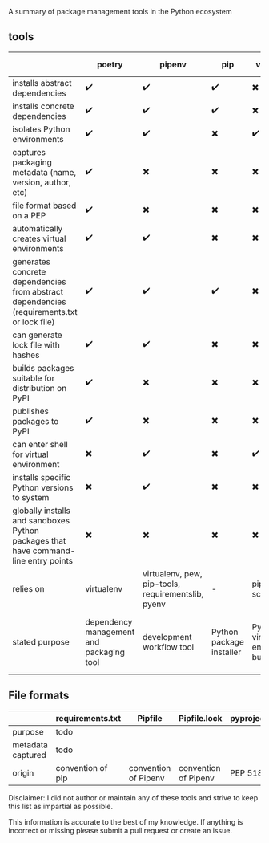 A summary of package management tools in the Python ecosystem

## tools

|                                                                                            | poetry                                   | pipenv                                             | pip                      | virtualenv                         | setup.py (setuptools)                                            | twine                                                   | pyenv                     | pipsi                          |
|--------------------------------------------------------------------------------------------|------------------------------------------|----------------------------------------------------|--------------------------|------------------------------------|------------------------------------------------------------------|---------------------------------------------------------|---------------------------|--------------------------------|
| installs abstract dependencies                                                             | ✔️                                        | ✔️                                                  | ✔️                        | ✖️                                  | ✔️                                                                | ✖️                                                       | ✖️                         | ✖️                              |
| installs concrete dependencies                                                             | ✔️                                        | ✔️                                                  | ✔️                        | ✖️                                  | ✖️                                                                | ✖️                                                       | ✖️                         | ✖️                              |
| isolates Python environments                                                               | ✔️                                        | ✔️                                                  | ✖️                        | ✔️                                  | ✖️                                                                | ✖️                                                       | ✖️                         | ✔️                              |
| captures packaging metadata (name, version, author, etc)                                   | ✔️                                        | ✖️                                                  | ✖️                        | ✖️                                  | ✔️                                                                | ✖️                                                       | ✖️                         | ✖️                              |
| file format based on a PEP                                                                 | ✔️                                        | ✖️                                                  | ✖️                        | ✖️                                  | ✔️                                                                | ✖️                                                       | ✖️                         | ✖️                              |
| automatically creates virtual environments                                                 | ✔️                                        | ✔️                                                  | ✖️                        | ✖️                                  | ✖️                                                                | ✖️                                                       | ✖️                         | ✖️                              |
| generates concrete dependencies from abstract dependencies (requirements.txt or lock file) | ✔️                                        | ✔️                                                  | ✔️                        | ✖️                                  | ✖️                                                                | ✖️                                                       | ✖️                         | ✖️                              |
| can generate lock file with hashes                                                         | ✔️                                        | ✔️                                                  | ✖️                        | ✖️                                  | ✖️                                                                | ✖️                                                       | ✖️                         | ✖️                              |
| builds packages suitable for distribution on PyPI                                          | ✔️                                        | ✖️                                                  | ✖️                        | ✖️                                  | ✔️                                                                | ✖️                                                       | ✖️                         | ✖️                              |
| publishes packages to PyPI                                                                 | ✔️                                        | ✖️                                                  | ✖️                        | ✖️                                  | ✖️                                                                | ✔️                                                       | ✖️                         | ✖️                              |
| can enter shell for virtual environment                                                    | ✖️                                        | ✔️                                                  | ✖️                        | ✔️                                  | ✖️                                                                | ✖️                                                       | ✖️                         | ✖️                              |
| installs specific Python versions to system                                                | ✖️                                        | ✔️                                                  | ✖️                        | ✖️                                  | ✖️                                                                | ✖️                                                       | ✔️                         | ✖️                              |
| globally installs and sandboxes Python packages that have command-line entry points        | ✖️                                        | ✖️                                                  | ✖️                        | ✖️                                  | ✖️                                                                | ✖️                                                       | ✖️                         | ✔️                              |
| relies on                                                                                  | virtualenv                               | virtualenv, pew, pip-tools, requirementslib, pyenv | -                        | pip, shell scripts                 | setuptools                                                       | -                                                       | shell scripts             | virtualenv                     |
| stated purpose                                                                             | dependency management and packaging tool | development workflow tool                          | Python package installer | Python virtual environment builder | download, build, install, upgrade, and uninstall Python packages | Collection of utilities for publishing packages on PyPI | python version management | global Python script installer |


## File formats

|                   | requirements.txt  | Pipfile              | Pipfile.lock         | pyproject.toml | pyproject.lock       |setup.py
|-------------------|-------------------|----------------------|----------------------|----------------|----------------------|-|
| purpose           | todo              |                      |                      |                |                      | |
| metadata captured | todo              |                      |                      |                |                      | |
| origin            | convention of pip | convention of Pipenv | convention of Pipenv | PEP 518        | convention of Poetry | todo |



Disclaimer: I did not author or maintain any of these tools and strive to keep this list as impartial as possible.

This information is accurate to the best of my knowledge. If anything is incorrect or missing please submit a pull request or create an issue.
